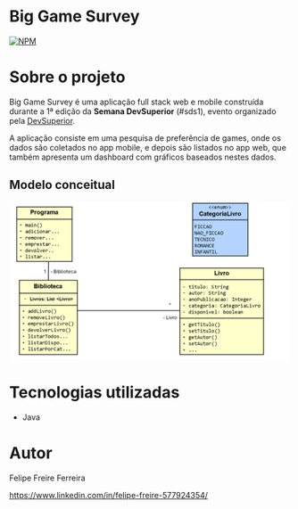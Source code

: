 # Big Game Survey 
[![NPM](https://img.shields.io/npm/l/react)](https://github.com/Felipe7f/desafio-biblioteca-java/blob/master/LICENSE)

# Sobre o projeto

Big Game Survey é uma aplicação full stack web e mobile construída durante a 1ª edição da **Semana DevSuperior** (#sds1), evento organizado pela [DevSuperior](https://devsuperior.com "Site da DevSuperior").

A aplicação consiste em uma pesquisa de preferência de games, onde os dados são coletados no app mobile, e depois são listados no app web, que também apresenta um dashboard com gráficos baseados nestes dados.

## Modelo conceitual
![Modelo Conceitual](https://github.com/Felipe7f/desafio-biblioteca-java/blob/master/assets/modelo-conceitual.png)

# Tecnologias utilizadas
- Java

# Autor

Felipe Freire Ferreira

https://www.linkedin.com/in/felipe-freire-577924354/
